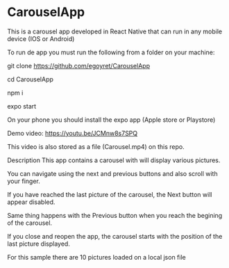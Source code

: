 # CarouselApp
This is a carousel app developed in React Native that can run in any mobile device (IOS or Android)

To run de app you must run the following from a folder on your machine:

  git clone https://github.com/egoyret/CarouselApp
  
  cd CarouselApp
  
  npm i
  
  expo start

On your phone you should install the expo app (Apple store or Playstore)

Demo video:
https://youtu.be/JCMnw8s7SPQ

This video is also stored as a file (Carousel.mp4) on this repo.


Description
This app contains a carousel with will display various pictures.

You can navigate using the next and previous buttons and also scroll with your finger.

If you have reached the last picture of the carousel, the Next button will appear disabled.

Same thing happens with the Previous button when you reach the begining of the carousel.

If you close and reopen the app, the carousel starts with the position of the last picture displayed.

For this sample there are 10 pictures loaded on a local json file

